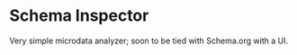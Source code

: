Schema Inspector
===============

Very simple microdata analyzer; soon to be tied with Schema.org with a UI.

